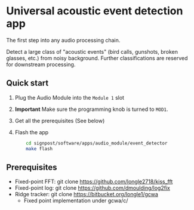 # Universal acoustic event detection app
The first step into any audio processing chain.

Detect a large class of "acoustic events" (bird calls, gunshots, broken glasses, etc.) from noisy background.
Further classifications are reserved for downstream processing.

## Quick start
1. Plug the Audio Module into the `Module 1` slot

2.  **Important** Make sure the programming knob is turned to `MOD1`.

3. Get all the prerequisites (See below)

4. Flash the app

    ```bash
        cd signpost/software/apps/audio_module/event_detector
        make flash
    ```

## Prerequisites
* Fixed-point FFT: git clone https://github.com/longle2718/kiss_fft
* Fixed-point log: git clone https://github.com/dmoulding/log2fix
* Ridge tracker: git clone https://bitbucket.org/longle1/gcwa
  * Fixed point implementation under gcwa/c/
